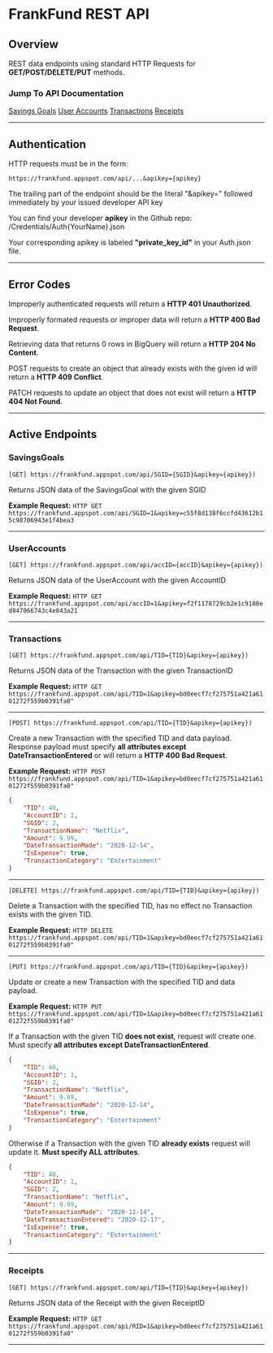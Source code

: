 # FrankFund REST API

## Overview
REST data endpoints using standard HTTP Requests for **GET/POST/DELETE/PUT** methods.


### Jump To API Documentation
[Savings Goals](###SavingsGoals)
[User Accounts](###UserAccounts)
[Transactions](###Transactions)
[Receipts](###Receipts)

---

## Authentication
HTTP requests must be in the form:

```https://frankfund.appspot.com/api/...&apikey={apikey}```

The trailing part of the endpoint should be the literal "&apikey="
followed immediately by your issued developer API key

You can find your developer **apikey** in the Github repo:
    /Credentials/Auth{YourName}.json

Your corresponding apikey is labeled **"private_key_id"** in your Auth.json file.

---

## Error Codes
Improperly authenticated requests will return a **HTTP 401 Unauthorized**.

Improperly formated requests or improper data will return a **HTTP 400 Bad Request**.

Retrieving data that returns 0 rows in BigQuery will return a **HTTP 204 No Content**.

POST requests to create an object that already exists with the given id will return a **HTTP 409 Conflict**.

PATCH requests to update an object that does not exist will return a **HTTP 404 Not Found**.

---

## Active Endpoints

### SavingsGoals

```[GET] https://frankfund.appspot.com/api/SGID={SGID}&apikey={apikey})```

Returns JSON data of the SavingsGoal with the given SGID

**Example Request:** ```HTTP GET https://frankfund.appspot.com/api/SGID=1&apikey=c55f8d138f6ccfd43612b15c98706943e1f4bea3```

---

### UserAccounts


```[GET] https://frankfund.appspot.com/api/accID={accID}&apikey={apikey})```

Returns JSON data of the UserAccount with the given AccountID

**Example Request:** ```HTTP GET https://frankfund.appspot.com/api/accID=1&apikey=f2f1178729cb2e1c9188ed847066743c4e843a21```

---

### Transactions
```[GET] https://frankfund.appspot.com/api/TID={TID}&apikey={apikey})```

Returns JSON data of the Transaction with the given TransactionID

**Example Request:**
```HTTP GET https://frankfund.appspot.com/api/TID=1&apikey=bd0eecf7cf275751a421a6101272f559b0391fa0"```

---

```[POST] https://frankfund.appspot.com/api/TID={TID}&apikey={apikey})```

Create a new Transaction with the specified TID and data payload. Response payload must specify **all attributes except DateTransactionEntered** or will return a **HTTP 400 Bad Request**.

**Example Request:**
```HTTP POST https://frankfund.appspot.com/api/TID=1&apikey=bd0eecf7cf275751a421a6101272f559b0391fa0"```
```json
{
	"TID": 40,
	"AccountID": 1,
	"SGID": 2,
	"TransactionName": "Netflix",
	"Amount": 9.99,
	"DateTransactionMade": "2020-12-14",
	"IsExpense": true,
	"TransactionCategory": "Entertainment"
}
```

---

```[DELETE] https://frankfund.appspot.com/api/TID={TID}&apikey={apikey})```

Delete a Transaction with the specified TID, has no effect no Transaction exists with the given TID.

**Example Request:**
```HTTP DELETE https://frankfund.appspot.com/api/TID=1&apikey=bd0eecf7cf275751a421a6101272f559b0391fa0"```

---

```[PUT] https://frankfund.appspot.com/api/TID={TID}&apikey={apikey})```

Update or create a new Transaction with the specified TID and data payload.

**Example Request:**
```HTTP PUT https://frankfund.appspot.com/api/TID=1&apikey=bd0eecf7cf275751a421a6101272f559b0391fa0"```

If a Transaction with the given TID **does not exist**, request will create one. Must specify **all attributes except DateTransactionEntered**.
```json
{
	"TID": 40,
	"AccountID": 1,
	"SGID": 2,
	"TransactionName": "Netflix",
	"Amount": 9.99,
	"DateTransactionMade": "2020-12-14",
	"IsExpense": true,
	"TransactionCategory": "Entertainment"
}
```

Otherwise if a Transaction with the given TID **already exists** request will update it. **Must specify ALL attributes**.
```json
{
	"TID": 40,
	"AccountID": 1,
	"SGID": 2,
	"TransactionName": "Netflix",
	"Amount": 9.99,
	"DateTransactionMade": "2020-12-14",
	"DateTransactionEntered": "2020-12-17",
	"IsExpense": true,
	"TransactionCategory": "Entertainment"
}
```

---

### Receipts

```[GET] https://frankfund.appspot.com/api/TID={TID}&apikey={apikey})```

Returns JSON data of the Receipt with the given ReceiptID

**Example Request:** ```HTTP GET https://frankfund.appspot.com/api/RID=1&apikey=bd0eecf7cf275751a421a6101272f559b0391fa0"```

---


